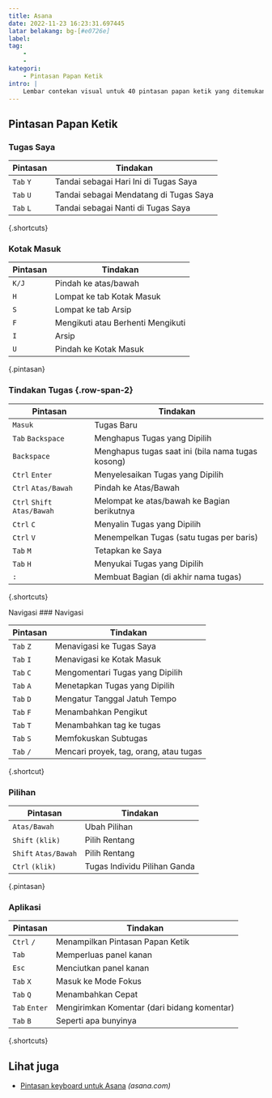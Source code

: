```yaml
---
title: Asana
date: 2022-11-23 16:23:31.697445
latar belakang: bg-[#e0726e]
label:
tag:
    -
    -
kategori:
    - Pintasan Papan Ketik
intro: |
    Lembar contekan visual untuk 40 pintasan papan ketik yang ditemukan di Asana
---
```




Pintasan Papan Ketik
------------------



### Tugas Saya

Pintasan | Tindakan
---|---
`Tab` `Y` | Tandai sebagai Hari Ini di Tugas Saya
`Tab` `U` | Tandai sebagai Mendatang di Tugas Saya
`Tab` `L` | Tandai sebagai Nanti di Tugas Saya
{.shortcuts}


### Kotak Masuk

Pintasan | Tindakan
---|---
`K/J` | Pindah ke atas/bawah
`H` | Lompat ke tab Kotak Masuk
`S` | Lompat ke tab Arsip
`F` | Mengikuti atau Berhenti Mengikuti
`I` | Arsip
`U` | Pindah ke Kotak Masuk
{.pintasan}


### Tindakan Tugas {.row-span-2}

Pintasan | Tindakan
---|---
`Masuk` | Tugas Baru
`Tab` `Backspace` | Menghapus Tugas yang Dipilih
`Backspace` | Menghapus tugas saat ini (bila nama tugas kosong)
`Ctrl` `Enter` | Menyelesaikan Tugas yang Dipilih
`Ctrl` `Atas/Bawah` | Pindah ke Atas/Bawah
`Ctrl` `Shift` `Atas/Bawah` | Melompat ke atas/bawah ke Bagian berikutnya
`Ctrl` `C` | Menyalin Tugas yang Dipilih
`Ctrl` `V` | Menempelkan Tugas (satu tugas per baris)
`Tab` `M` | Tetapkan ke Saya
`Tab` `H` | Menyukai Tugas yang Dipilih
`:` | Membuat Bagian (di akhir nama tugas)
{.shortcuts}


Navigasi ### Navigasi

Pintasan | Tindakan
---|---
`Tab` `Z` | Menavigasi ke Tugas Saya
`Tab` `I` | Menavigasi ke Kotak Masuk
`Tab` `C` | Mengomentari Tugas yang Dipilih
`Tab` `A` | Menetapkan Tugas yang Dipilih
`Tab` `D` | Mengatur Tanggal Jatuh Tempo
`Tab` `F` | Menambahkan Pengikut
`Tab` `T` | Menambahkan tag ke tugas
`Tab` `S` | Memfokuskan Subtugas
`Tab` `/` | Mencari proyek, tag, orang, atau tugas
{.shortcut}


### Pilihan

Pintasan | Tindakan
---|---
`Atas/Bawah` | Ubah Pilihan
`Shift` `(klik)` | Pilih Rentang
`Shift` `Atas/Bawah` | Pilih Rentang
`Ctrl` `(klik)` | Tugas Individu Pilihan Ganda
{.pintasan}


### Aplikasi

Pintasan | Tindakan
---|---
`Ctrl` `/` | Menampilkan Pintasan Papan Ketik
`Tab` | Memperluas panel kanan
`Esc` | Menciutkan panel kanan
`Tab` `X` | Masuk ke Mode Fokus
`Tab` `Q` | Menambahkan Cepat
`Tab` `Enter` | Mengirimkan Komentar (dari bidang komentar)
`Tab` `B` | Seperti apa bunyinya
{.shortcuts}




Lihat juga
--------
- [Pintasan keyboard untuk Asana](https://asana.com/guide/help/faq/shortcuts) _(asana.com)_

